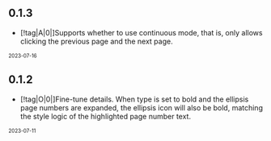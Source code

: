 <!-- "[!tag|A|0|]" This represents a tag, where A stands for addition, B stands for bug, and O stands for optimization. The second digit represents the severity level of the bug, with 0 having no significance. -->
<!-- "[!issue|dufu1991|]" Indicates an issue submitter, where dufu1991 is the submitter's ID. -->
<!-- "[!contribute|dufu1991|]" Indicates a contributor, where dufu1991 is the ID of the contributor. -->

<!-- Remember to include the version number and update date. Here is an example:

## 0.0.1

-   [!tag|B|1|]严重 BUG。[!contribute|dufu1991|][!issue|dufu1991|]
-   [!tag|B|2|]一般 BUG。
-   [!tag|B|3|]轻微 BUG。
-   [!tag|O|0|]优化。
-   [!tag|A|0|]新增。

<font size=1>2022-07-18</font> -->

## 0.1.3

- [!tag|A|0|]Supports whether to use continuous mode, that is, only allows clicking the previous page and the next page.

<font size=1>2023-07-16</font>

## 0.1.2

- [!tag|O|0|]Fine-tune details. When type is set to bold and the ellipsis page numbers are expanded, the ellipsis icon will also be bold, matching the style logic of the highlighted page number text.

<font size=1>2023-07-11</font>
